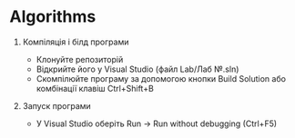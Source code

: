 # Algorithms
1. Компіляція і білд програми
    * Клонуйте репозиторій 
    * Відкрийте його у Visual Studio (файл Lab/Лаб №.sln)
    * Скомпілюйте програму за допомогою кнопки Build Solution або комбінації клавіш Ctrl+Shift+B

2. Запуск програми
    * У Visual Studio оберіть Run -> Run without debugging (Ctrl+F5)

